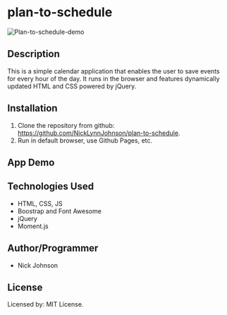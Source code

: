 # plan-to-schedule

![Plan-to-schedule-demo](/assets/images/plan-to-schedule-demo.gif?raw=true "Plan-to-schedule-demo")

## Description

This is a simple calendar application that enables the user to save events for every hour of the day. It runs in the browser and features dynamically updated HTML and CSS powered by jQuery.

## Installation

1. Clone the repository from github: https://github.com/NickLynnJohnson/plan-to-schedule.
2. Run in default browser, use Github Pages, etc.

## App Demo

<!-- Include Heroku App Link Here -->

## Technologies Used

* HTML, CSS, JS
* Boostrap and Font Awesome
* jQuery
* Moment.js

## Author/Programmer

* Nick Johnson

## License

Licensed by: MIT License.